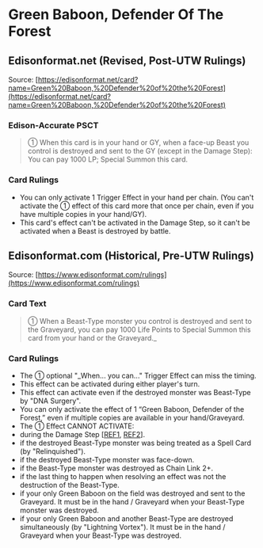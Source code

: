 # Green Baboon, Defender Of The Forest

## Edisonformat.net (Revised, Post-UTW Rulings)

Source: [https://edisonformat.net/card?name=Green%20Baboon,%20Defender%20of%20the%20Forest](https://edisonformat.net/card?name=Green%20Baboon,%20Defender%20of%20the%20Forest)

### Edison-Accurate PSCT

> ① When this card is in your hand or GY, when a face-up Beast you control is destroyed and sent to the GY (except in the Damage Step):
> You can pay 1000 LP; Special Summon this card.

### Card Rulings

*   You can only activate 1 Trigger Effect in your hand per chain.
(You can't activate the ① effect of this card more that once per chain, even if you have multiple copies in your hand/GY).
*   This card's effect can't be activated in the Damage Step, so it can't be activated when a Beast is destroyed by battle.


## Edisonformat.com (Historical, Pre-UTW Rulings)

Source: [https://www.edisonformat.com/rulings](https://www.edisonformat.com/rulings)

### Card Text

> ① When a Beast-Type monster you control is destroyed and sent to the Graveyard, you can pay 1000 Life Points to Special Summon this card from your hand or the Graveyard._

### Card Rulings

*   The ① optional "_When... you can..." Trigger Effect can miss the timing.
*   This effect can be activated during either player's turn.
*   This effect can activate even if the destroyed monster was Beast-Type by "DNA Surgery".
*   You can only activate the effect of 1 “Green Baboon, Defender of the Forest,” even if multiple copies are available in your hand/Graveyard.
*   The ① Effect CANNOT ACTIVATE:
*   during the Damage Step \[[REF1](https://img.yugioh-card.com/lat-am/gameplay/errata/YGOErrata100105.pdf), [REF2](https://www.pojo.biz/board/showthread.php?t=715208)\].
*   if the destroyed Beast-Type monster was being treated as a Spell Card (by "Relinquished").
*   if the destroyed Beast-Type monster was face-down.
*   if the Beast-Type monster was destroyed as Chain Link 2+.
*   if the last thing to happen when resolving an effect was not the destruction of the Beast-Type.
*   if your only Green Baboon on the field was destroyed and sent to the Graveyard. It must be in the hand / Graveyard when your Beast-Type monster was destroyed.
*   if your only Green Baboon and another Beast-Type are destroyed simultaneously (by "Lightning Vortex"). It must be in the hand / Graveyard when your Beast-Type was destroyed.


